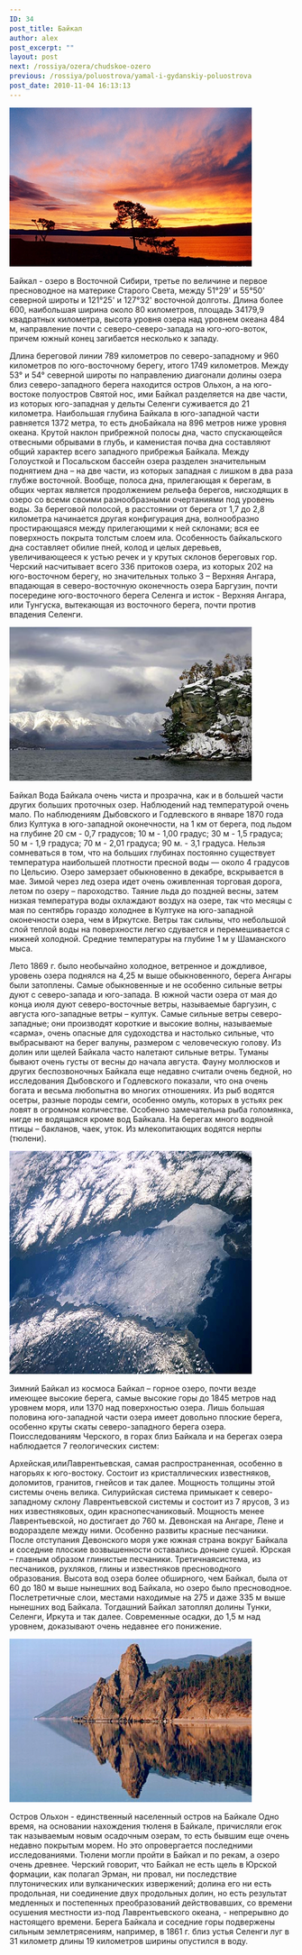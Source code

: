 ```yaml
---
ID: 34
post_title: Байкал
author: alex
post_excerpt: ""
layout: post
next: /rossiya/ozera/chudskoe-ozero
previous: /rossiya/poluostrova/yamal-i-gydanskiy-poluostrova
post_date: 2010-11-04 16:13:13
---
```


 

![](/img/book/575.jpg)

Байкал - озеро в Восточной Сибири, третье по величине и первое пресноводное на материке Старого Света, между 51°29' и 55°50' северной широты и 121°25' и 127°32' восточной долготы. Длина более 600, наибольшая ширина около 80 километров, площадь  34179,9 квадратных километра, высота уровня озера над уровнем океана 484 м, направление почти с северо-северо-запада на юго-юго-воток, причем южный конец загибается несколько к западу.
  
Длина береговой линии 789 километров по северо-западному и 960 километров по юго-восточному берегу, итого 1749 километров. Между 53° и 54° северной широты по направлению диагонали долины озера близ северо-западного берега находится остров Ольхон, а на юго-востоке полуостров Святой нос, ими Байкал разделяется на две части, из которых юго-западная у дельты Селенги суживается до 21 километра. 
Наибольшая глубина Байкала в юго-западной части равняется 1372 метра, то есть дноБайкала на 896 метров ниже уровня океана. Крутой наклон прибрежной полосы дна, часто спускающейся отвесными обрывами в глубь, и каменистая почва дна составляют общий характер всего западного прибрежья Байкала. Между Голоусткой и Посальском бассейн озера разделен значительным поднятием дна – на две части, из которых западная с лишком в два раза глубже восточной. Вообще, полоса дна, прилегающая к берегам, в общих чертах является продолжением рельефа берегов, нисходящих в озеро со всеми своими разнообразными очертаниями под уровень воды. 
За береговой полосой, в расстоянии от берега от 1,7 до 2,8 километра начинается другая конфигурация дна, волнообразно простирающаяся между прилегающими к ней склонами; вся ее поверхность покрыта толстым слоем ила. Особенность байкальского дна составляет обилие пней, колод и целых деревьев, увеличивающееся к устью речек и у крутых склонов береговых гор. Черский насчитывает всего 336 притоков озера, из которых 202 на юго-восточном берегу, но значительных только 3 – Верхняя Ангара, впадающая в северо-восточную оконечность озера Баргузин, почти посередине юго-восточного берега Селенга и исток - Верхняя Ангара, или Тунгуска, вытекающая из восточного берега, почти против впадения Селенги. 


![](/img/text/vodn_resursi/ozero/baikal/2.jpg)

Байкал 
Вода Байкала очень чиста и прозрачна, как и в большей части других больших проточных озер. Наблюдений над температурой очень мало. По наблюдениям Дыбовского и Годлевского в январе 1870 года близ Култука в юго-западной оконечности, на 1 км от берега, под льдом на глубине 20 см - 0,7 градусов; 10 м - 1,00 градус; 30 м - 1,5 градуса; 50 м - 1,9 градуса; 70 м - 2,01 градуса; 90 м. - 3,1 градуса. Нельзя сомневаться в том, что на больших глубинах постоянно существует температура наибольшей плотности пресной воды — около 4 градусов по Цельсию. Озеро замерзает обыкновенно в декабре, вскрывается в мае. Зимой через лед озера идет очень оживленная торговая дорога, летом по озеру – пароходство. Таяние льда до поздней весны, затем низкая температура воды охлаждают воздух на озере, так что месяцы с мая по сентябрь гораздо холоднее в Култуке на юго-западной оконечности озера, чем в Иркутске. Ветры так сильны, что небольшой слой теплой воды на поверхности легко сдувается и перемешивается с нижней холодной. Средние температуры на глубине 1 м у Шаманского мыса. 
  
Лето 1869 г. было необычайно холодное, ветренное и дождливое, уровень озера поднялся на 4,25 м выше обыкновенного, берега Ангары были затоплены. Самые обыкновенные и не особенно сильные ветры дуют с северо-запада и юго-запада. В южной части озера от мая до конца июля дуют северо-восточные ветры, называемые баргузин, с августа юго-западные ветры – култук. Самые сильные ветры северо-западные; они производят короткие и высокие волны, называемые «сарма», очень опасные для судоходства и настолько сильные, что выбрасывают на берег валуны, размером с человеческую голову. 
Из долин или щелей Байкала часто налетают сильные ветры. Туманы бывают очень густы от весны до начала августа. Фауну моллюсков и других беспозвоночных Байкала еще недавно считали очень бедной, но исследования Дыбовского и Годлевского показали, что она очень богата и весьма любопытна во многих отношениях. Из рыб водятся осетры, разные породы семги, особенно омуль, которых в устьях рек ловят в огромном количестве. Особенно замечательна рыба голомянка, нигде не водящаяся кроме вод Байкала. На берегах много водяной птицы – бакланов, чаек, уток. Из млекопитающих водятся нерпы (тюлени). 


![](/img/text/vodn_resursi/ozero/baikal/3.jpg)

Зимний Байкал из космоса 
Байкал – горное озеро, почти везде имеющее высокие берега, самые высокие горы до 1845 метров над уровнем моря, или 1370 над поверхностью озера. Лишь большая половина юго-западной части озера имеет довольно плоские берега, особенно круты скаты северо-западного берега озера. Поисследованиям Черского, в горах близ Байкала и на берегах озера наблюдается 7 геологических систем: 

  Архейская,илиЛаврентьевская, самая распространенная, особенно в нагорьях к юго-востоку. Состоит из кристаллических известняков, доломитов, гранитов, гнейсов и так далее. Мощность толщины этой системы очень велика. 
  Силурийская система примыкает к северо-западному склону Лаврентьевской системы и состоит из 7 ярусов, 3 из них известняковых, один краснопесчаниковый. Мощность менее Лаврентьевской, но достигает до 760 м. 
  Девонская на Ангаре, Лене и водоразделе между ними. Особенно развиты красные песчаники. После отступания Девонского моря уже южная страна вокруг Байкала и соседние плоские возвышенности оставались доныне сушей. 
  Юрская – главным образом глинистые песчаники. 
  Третичнаясистема, из песчаников, рухляков, глины и известняков пресноводного образования. Высота вод озера более обширного, чем Байкал, была от 60 до 180 м выше нынешних вод Байкала, но озеро было пресноводное. 
  Послетретичные слои, местами находимые на 275 и даже 335 м выше нынешних вод Байкала. Тогдашний Байкал затоплял долины Тунки, Селенги, Иркута и так далее. 
  Современные осадки, до 1,5 м над уровнем, доказывают очень недавнее его понижение.



![](/img/text/vodn_resursi/ozero/baikal/4.jpg)

Остров Ольхон - единственный населенный остров на Байкале 
Одно время, на основании нахождения тюленя в Байкале, причисляли егок так называемым новым осадочным озерам, то есть бывшим еще очень недавно покрытым морем. Но это опровергается последними исследованиями. Тюлени могли пройти в Байкал и по рекам, а озеро очень древнее. Черский говорит, что Байкал не есть щель в Юрской формации, как полагал Эрман, ни провал, ни последствие плутонических или вулканических извержений; долина его ни есть продольная, ни соединение двух продольных долин, но есть результат медленных и постепенных преобразований действовавших, со времени осушения местности из-под Лаврентьевского океана, - непрерывно до настоящего времени. Берега Байкала и соседние горы подвержены сильным землетрясениям, например, в 1861 г. близ устья Селенги луг в 31 километр длины 19 километров ширины опустился в воду. 